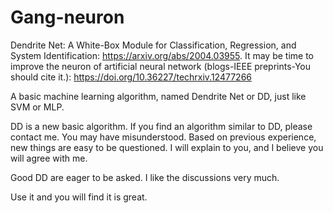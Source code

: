 # Gang-neuron
Dendrite Net: A White-Box Module for Classification, Regression, and System Identification: https://arxiv.org/abs/2004.03955.   It may be time to improve the neuron of artificial neural network (blogs-IEEE preprints-You should cite it.): https://doi.org/10.36227/techrxiv.12477266


A basic machine learning algorithm, named Dendrite Net or DD, just like SVM or MLP. 


DD is a new basic algorithm.
If you find an algorithm similar to DD, please contact me.  You may have misunderstood.
Based on previous experience, new things are easy to be questioned. 
I will explain to you, and I believe you will agree with me.

Good DD are eager to be asked. I like the discussions very much.

Use it and you will find it is great.
